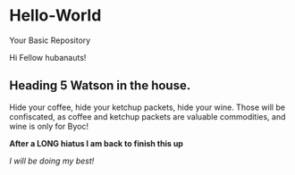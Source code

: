 # Hello-World
Your Basic Repository

Hi Fellow hubanauts!

## Heading 5 Watson in the house.  

Hide your coffee, hide your ketchup packets, hide your wine.
Those will be confiscated, as coffee and ketchup packets are valuable commodities, and wine is only for Byoc!

**After a LONG hiatus I am back to finish this up**

_I will be doing my best!_


